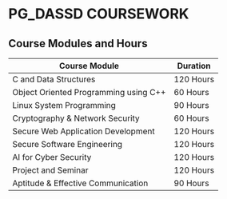 # PG_DASSD COURSEWORK

## Course Modules and Hours

| Course Module                              | Duration  |
|--------------------------------------------|----------|
| C and Data Structures                      | 120 Hours |
| Object Oriented Programming using C++      | 60 Hours  |
| Linux System Programming                   | 90 Hours  |
| Cryptography & Network Security            | 60 Hours  |
| Secure Web Application Development         | 120 Hours |
| Secure Software Engineering                | 120 Hours |
| AI for Cyber Security                      | 120 Hours |
| Project and Seminar                        | 120 Hours |
| Aptitude & Effective Communication         | 90 Hours  |

